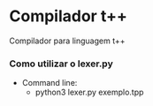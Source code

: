 # Compilador t++
Compilador para linguagem t++ 

### Como utilizar o lexer.py
- Command line:
	- python3 lexer.py exemplo.tpp

